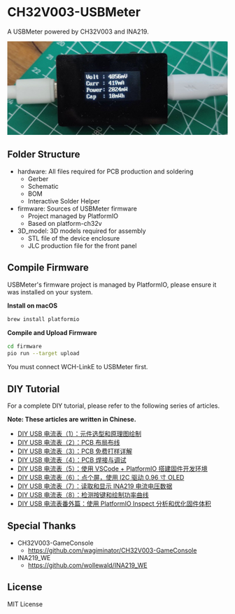# CH32V003-USBMeter

A USBMeter powered by CH32V003 and INA219.

<img src="images/diy-usb-meter.jpg?raw=true" alt="diy-usb-meter" style="zoom:50%;" />



## Folder Structure

* hardware: All files required for PCB production and soldering
  * Gerber
  * Schematic
  * BOM
  * Interactive Solder Helper
* firmware: Sources of USBMeter firmware
  * Project managed by PlatformIO
  * Based on platform-ch32v
* 3D_model: 3D models required for assembly
  * STL file of the device enclosure
  * JLC production file for the front panel



## Compile Firmware

USBMeter's firmware project is managed by PlatformIO, please ensure it was installed on your system.

**Install on macOS**

```bash
brew install platformio
```

**Compile and Upload Firmware**

```bash
cd firmware
pio run --target upload
```

You must connect WCH-LinkE to USBMeter first.



## DIY Tutorial

For a complete DIY tutorial, please refer to the following series of articles.

**Note: These articles are written in Chinese.**

- [DIY USB 电流表（1）：元件选型和原理图绘制](https://xujiwei.com/blog/2024/02/diy-usb-meter-schematic/)
- [DIY USB 电流表（2）：PCB 布局布线](https://xujiwei.com/blog/2024/02/diy-usb-meter-pcb-design/)
- [DIY USB 电流表（3）：PCB 免费打样详解](https://xujiwei.com/blog/2024/03/diy-usermeter-order-pcb/)
- [DIY USB 电流表（4）：PCB 焊接与调试](https://xujiwei.com/blog/2024/03/diy-usb-meter-pcb-soldering/)
- [DIY USB 电流表（5）：使用 VSCode + PlatformIO 搭建固件开发环境](https://xujiwei.com/blog/2024/04/diy-usb-meter-setup-fw-dev/)
- [DIY USB 电流表（6）：点个屏，使用 I2C 驱动 0.96 寸 OLED](https://xujiwei.com/blog/2024/04/diy-usb-meter-oled-display/)
- [DIY USB 电流表（7）：读取和显示 INA219 电流电压数据](https://xujiwei.com/blog/2024/04/diy-usb-meter-read-ina219/)
- [DIY USB 电流表（8）：检测按键和绘制功率曲线](https://xujiwei.com/blog/2024/04/diy-usb-meter-power-history/)
- [DIY USB 电流表番外篇：使用 PlatformIO Inspect 分析和优化固件体积](https://xujiwei.com/blog/2024/04/diy-usb-meter-pio-inspect/)



## Special Thanks

* CH32V003-GameConsole
  * https://github.com/wagiminator/CH32V003-GameConsole
* INA219_WE
  * https://github.com/wollewald/INA219_WE



## License

MIT License
